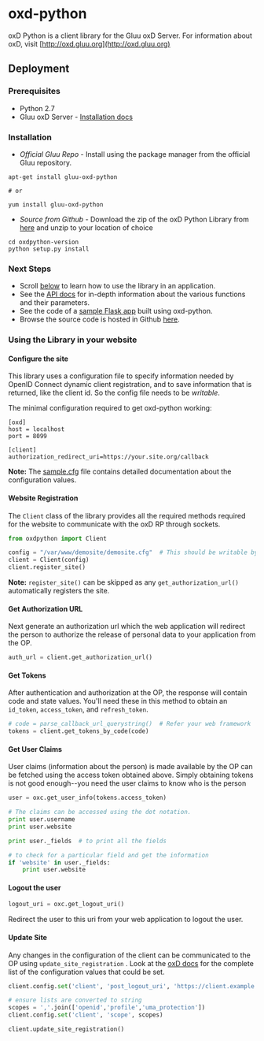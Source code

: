 # oxd-python
oxD Python is a client library for the Gluu oxD Server. For information about oxD, visit [http://oxd.gluu.org](http://oxd.gluu.org)

## Deployment

### Prerequisites

* Python 2.7
* Gluu oxD Server - [Installation docs](https://www.gluu.org/docs-oxd/oxdserver/install/)

### Installation
* *Official Gluu Repo* - Install using the package manager from the official Gluu repository.

```
apt-get install gluu-oxd-python

# or

yum install gluu-oxd-python
```

* *Source from Github* -  Download the zip of the oxD Python Library from [here](https://github.com/GluuFederation/oxd-python/releases) and unzip to your location of choice

```
cd oxdpython-version
python setup.py install
```

### Next Steps

* Scroll [below](#using-the-library-in-your-website) to learn how to use the library in an application.
* See the [API docs](https://oxd.gluu.org/api-docs/oxd-python/2.4.4/) for in-depth information about the various functions and their parameters.
* See the code of a [sample Flask app](https://github.com/GluuFederation/oxd-python/blob/master/demosite) built using oxd-python.
* Browse the source code is hosted in Github [here](https://github.com/GluuFederation/oxd-python).

### Using the Library in your website

#### Configure the site

This library uses a configuration file to specify information needed
by OpenID Connect dynamic client registration, and to save information 
that is returned, like the client id. So the config file needs to be 
*writable*.

The minimal configuration required to get oxd-python working:

```
[oxd]
host = localhost
port = 8099

[client]
authorization_redirect_uri=https://your.site.org/callback
```

**Note:** The [sample.cfg](https://github.com/GluuFederation/oxd-python/blob/master/sample.cfg)
file contains detailed documentation about the configuration values.

#### Website Registration

The `Client` class of the library provides all the required methods
required for the website to communicate with the oxD RP through sockets.

```python
from oxdpython import Client

config = "/var/www/demosite/demosite.cfg"  # This should be writable by the server
client = Client(config)
client.register_site()
```

**Note:** `register_site()` can be skipped as any `get_authorization_url()`
automatically registers the site.

#### Get Authorization URL
Next generate an authorization url which the web application will 
redirect the person to authorize the release of personal data 
to your application from the OP.

```python
auth_url = client.get_authorization_url()
```

#### Get Tokens

After authentication and authorization at the OP, the response will 
contain code and state values. You'll need these in this method
to obtain an `id_token`, `access_token`, and `refresh_token`. 

```python
# code = parse_callback_url_querystring()  # Refer your web framework
tokens = client.get_tokens_by_code(code)
```

#### Get User Claims

User claims (information about the person) is made available by the OP 
can be fetched using the access token obtained above. Simply obtaining
tokens is not good enough--you need the user claims to know who is the 
person

```python
user = oxc.get_user_info(tokens.access_token)

# The claims can be accessed using the dot notation.
print user.username
print user.website

print user._fields  # to print all the fields

# to check for a particular field and get the information
if 'website' in user._fields:
    print user.website
```

#### Logout the user

```python
logout_uri = oxc.get_logout_uri()
```
Redirect the user to this uri from your web application to logout the 
user.


#### Update Site
Any changes in the configuration of the client can be communicated to the OP
using `update_site_registration` . Look at the [oxD docs](https://oxd.gluu.org/docs/oxdserver/)
for the complete list of the configuration values that could be set.

```python
client.config.set('client', 'post_logout_uri', 'https://client.example.org/post_logout')

# ensure lists are converted to string
scopes = ','.join(['openid','profile','uma_protection'])
client.config.set('client', 'scope', scopes)

client.update_site_registration()
```
